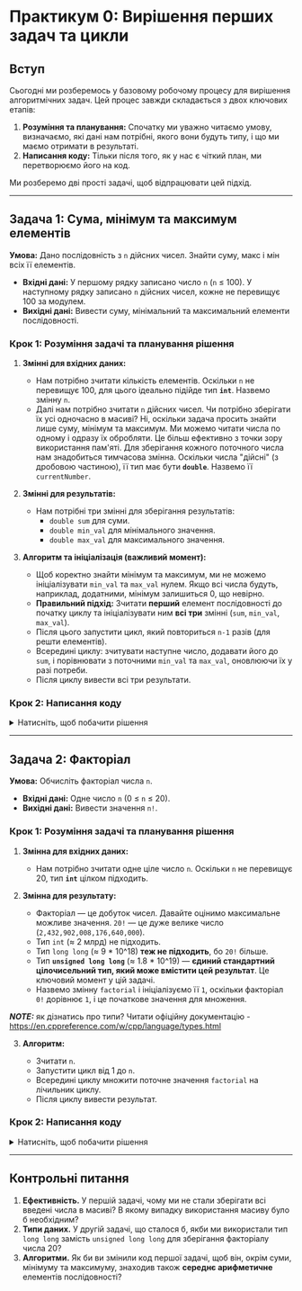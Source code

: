 # Практикум 0: Вирішення перших задач та цикли

## Вступ

Сьогодні ми розберемось у базовому робочому процесу для вирішення алгоритмічних задач. Цей процес завжди складається з двох ключових етапів:
1.  **Розуміння та планування:** Спочатку ми уважно читаємо умову, визначаємо, які дані нам потрібні, якого вони будуть типу, і що ми маємо отримати в результаті.
2.  **Написання коду:** Тільки після того, як у нас є чіткий план, ми перетворюємо його на код.

Ми розберемо дві прості задачі, щоб відпрацювати цей підхід.

---

## Задача 1: Сума, мінімум та максимум елементів

**Умова:** Дано послідовність з `n` дійсних чисел. Знайти суму, макс і мін всіх її елементів.
* **Вхідні дані:** У першому рядку записано число `n` (`n` ≤ 100). У наступному рядку записано `n` дійсних чисел, кожне не перевищує 100 за модулем.
* **Вихідні дані:** Вивести суму, мінімальний та максимальний елементи послідовності.

### Крок 1: Розуміння задачі та планування рішення

1.  **Змінні для вхідних даних:**
    * Нам потрібно зчитати кількість елементів. Оскільки `n` не перевищує 100, для цього ідеально підійде тип **`int`**. Назвемо змінну `n`.
    * Далі нам потрібно зчитати `n` дійсних чисел. Чи потрібно зберігати їх усі одночасно в масиві? Ні, оскільки задача просить знайти лише суму, мінімум та максимум. Ми можемо читати числа по одному і одразу їх обробляти. Це більш ефективно з точки зору використання пам'яті. Для зберігання кожного поточного числа нам знадобиться тимчасова змінна. Оскільки числа "дійсні" (з дробовою частиною), її тип має бути **`double`**. Назвемо її `currentNumber`.

2.  **Змінні для результатів:**
    * Нам потрібні три змінні для зберігання результатів:
        * `double sum` для суми.
        * `double min_val` для мінімального значення.
        * `double max_val` для максимального значення.

3.  **Алгоритм та ініціалізація (важливий момент):**
    * Щоб коректно знайти мінімум та максимум, ми не можемо ініціалізувати `min_val` та `max_val` нулем. Якщо всі числа будуть, наприклад, додатними, мінімум залишиться 0, що невірно.
    * **Правильний підхід:** Зчитати **перший** елемент послідовності до початку циклу та ініціалізувати ним **всі три** змінні (`sum`, `min_val`, `max_val`).
    * Після цього запустити цикл, який повториться `n-1` разів (для решти елементів).
    * Всередині циклу: зчитувати наступне число, додавати його до `sum`, і порівнювати з поточними `min_val` та `max_val`, оновлюючи їх у разі потреби.
    * Після циклу вивести всі три результати.

### Крок 2: Написання коду

<details>
<summary>Натисніть, щоб побачити рішення</summary>

```cpp
#include <iostream>
#include <iomanip> // Для форматування виводу

int main() {
    // Встановлюємо фіксовану точність для виводу дійсних чисел
    std::cout << std::fixed << std::setprecision(1);

    int n;
    std::cin >> n;

    // Обробка випадку, коли послідовність може бути порожньою
    if (n <= 0) {
        std::cout << "Послідовність порожня." << std::endl;
        return 0;
    }

    double first_number;
    std::cin >> first_number;

    // Ініціалізуємо всі змінні першим елементом послідовності
    double sum = first_number;
    double min_val = first_number;
    double max_val = first_number;

    // Цикл для решти n-1 елементів
    for (int i = 1; i < n; ++i) {
        double current_number;
        std::cin >> current_number;

        // Оновлюємо суму
        sum += current_number;

        // Перевіряємо та оновлюємо мінімум
        if (current_number < min_val) {
            min_val = current_number;
        }

        // Перевіряємо та оновлюємо максимум
        if (current_number > max_val) {
            max_val = current_number;
        }
    }

    // Виводимо результати
    std::cout << "Сума: " << sum << std::endl;
    std::cout << "Мінімум: " << min_val << std::endl;
    std::cout << "Максимум: " << max_val << std::endl;

    return 0;
}
```

</details>

-----

## Задача 2: Факторіал

**Умова:** Обчисліть факторіал числа `n`.

  * **Вхідні дані:** Одне число `n` (0 ≤ `n` ≤ 20).
  * **Вихідні дані:** Вивести значення `n!`.

### Крок 1: Розуміння задачі та планування рішення

1.  **Змінна для вхідних даних:**

      * Нам потрібно зчитати одне ціле число `n`. Оскільки `n` не перевищує 20, тип **`int`** цілком підходить.

2.  **Змінна для результату:**
      * Факторіал — це добуток чисел. Давайте оцінимо максимальне можливе значення. `20!` — це дуже велике число (`2,432,902,008,176,640,000`).
      * Тип `int` (≈ 2 млрд) не підходить.
      * Тип `long long` (≈ 9 \* 10^18) **теж не підходить**, бо `20!` більше.
      * Тип **`unsigned long long`** (≈ 1.8 \* 10^19) — **єдиний стандартний цілочисельний тип, який може вмістити цей результат**. Це ключовий момент у цій задачі.
      * Назвемо змінну `factorial` і ініціалізуємо її `1`, оскільки факторіал `0!` дорівнює `1`, і це початкове значення для множення.


**_NOTE:_** як дізнатись про типи? Читати офіційну документацію - https://en.cppreference.com/w/cpp/language/types.html

3.  **Алгоритм:**

      * Зчитати `n`.
      * Запустити цикл від 1 до `n`.
      * Всередині циклу множити поточне значення `factorial` на лічильник циклу.
      * Після циклу вивести результат.

### Крок 2: Написання коду

<details>
<summary>Натисніть, щоб побачити рішення</summary>

```cpp
#include <iostream>

int main() {
    // 1. Оголошуємо змінні
    int n;
    // ОБОВ'ЯЗКОВО використовуємо unsigned long long, щоб уникнути переповнення
    unsigned long long factorial = 1;

    // Зчитуємо n
    std::cin >> n;

    // 2. Цикл для обчислення добутку від 1 до n
    // Якщо n = 0, цикл не виконається, і factorial залишиться 1, що є правильним.
    for (int i = 1; i <= n; ++i) {
        factorial *= i;
    }

    // 3. Виводимо результат
    std::cout << factorial << std::endl;

    return 0;
}
```

</details>

-----

## Контрольні питання

1.  **Ефективність.** У першій задачі, чому ми не стали зберігати всі введені числа в масиві? В якому випадку використання масиву було б необхідним?
2.  **Типи даних.** У другій задачі, що сталося б, якби ми використали тип `long long` замість `unsigned long long` для зберігання факторіалу числа 20?
3.  **Алгоритми.** Як би ви змінили код першої задачі, щоб він, окрім суми, мінімуму та максимуму, знаходив також **середнє арифметичне** елементів послідовності?